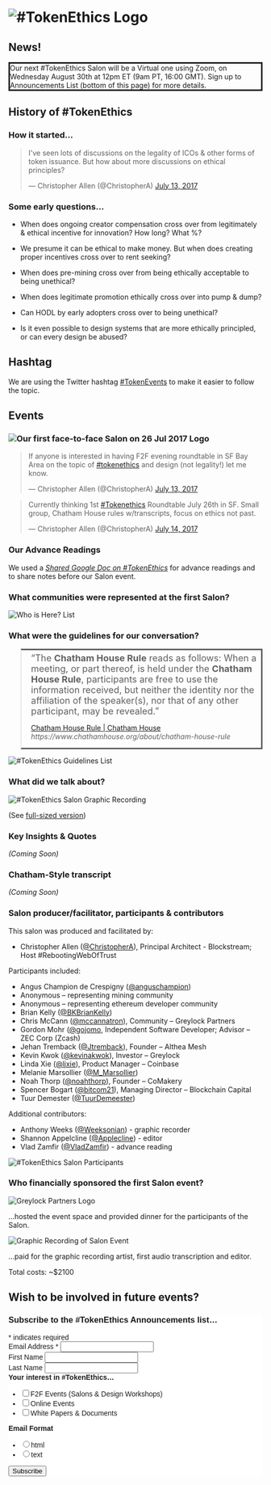 # ![#TokenEthics Logo](./images/tokenethics_logo.png)

## News!

<div style="border-style: solid; border-width: medium;">
Our next #TokenEthics Salon will be a Virtual one using Zoom, on Wednesday August 30th at 12pm ET (9am PT, 16:00 GMT). Sign up to Announcements List (bottom of this page) for more details.
</div>

## History of #TokenEthics

### How it started…

<blockquote class="twitter-tweet" data-lang="en" hide_thread="true" data-conversation="none"><p lang="en" dir="ltr">
I&#39;ve seen lots of discussions on the legality of ICOs &amp; other forms of token issuance. But how about more discussions on ethical principles?</p>&mdash; Christopher Allen (@ChristopherA) <a href="https://twitter.com/ChristopherA/status/885606036379287552">July 13, 2017</a>
</blockquote>
<script async src="//platform.twitter.com/widgets.js" charset="utf-8"></script>

### Some early questions…

* When does ongoing creator compensation cross over from legitimately &amp; ethical incentive for innovation? How long? What %?

* We presume it can be ethical to make money. But when does creating proper incentives cross over to rent seeking?

* When does pre-mining cross over from being ethically acceptable to being  unethical?

* When does legitimate promotion ethically cross over into pump &amp; dump?

* Can HODL by early adopters cross over to being unethical?

* Is it even possible to design systems that are more ethically principled, or can every design be abused?

## Hashtag

We are using the Twitter hashtag [#TokenEvents](https://twitter.com/search?q=%23TokenEthics) to make it easier to follow the topic.

## Events

### ![Our first face-to-face Salon on 26 Jul 2017 Logo](./images/tokenethics_salon_26_july_2017_logo.png)

<blockquote class="twitter-tweet" data-lang="en" hide_thread="true" data-conversation="none"><p lang="en" dir="ltr">If anyone is interested in having F2F evening roundtable in SF Bay Area on the topic of <a href="https://twitter.com/hashtag/tokenethics?src=hash">#tokenethics</a> and design (not legality!) let me know.</p>&mdash; Christopher Allen (@ChristopherA) <a href="https://twitter.com/ChristopherA/status/885646222844846080">July 13, 2017</a></blockquote>
<script async src="//platform.twitter.com/widgets.js" charset="utf-8"></script>

<blockquote class="twitter-tweet" data-lang="en" hide_thread="true" data-conversation="none"><p lang="en" dir="ltr">Currently thinking 1st <a href="https://twitter.com/hashtag/Tokenethics?src=hash">#Tokenethics</a> Roundtable July 26th in SF. Small group, Chatham House rules w/transcripts, focus on ethics not past.</p>&mdash; Christopher Allen (@ChristopherA) <a href="https://twitter.com/ChristopherA/status/885900718485381120">July 14, 2017</a></blockquote>
<script async src="//platform.twitter.com/widgets.js" charset="utf-8"></script>

### Our Advance Readings

We used a *[Shared Google Doc on #TokenEthics](https://docs.google.com/document/d/1rFwP_0LvAwo17ZI80jn_vE68NjrNxKrBSRPRuTEz678)* for advance readings and to share notes before our Salon event.

### What communities were represented at the first Salon?

![Who is Here? List](./images/tokenethics_salon_2017-07-25_who_is_here.jpg)

### What were the guidelines for our conversation?

<blockquote style="border-style: solid;"><div style="margin: 5px 5px 5px 5px;"><font size="+1">&ldquo;The <b>Chatham House Rule</b> reads as follows: When a meeting, or part thereof, is held under the <b>Chatham House Rule</b>, participants are free to use the information received, but neither the identity nor the affiliation of the speaker(s), nor that of any other participant, may be revealed.&rdquo;</font><p><a  href="https://www.chathamhouse.org/about/chatham-house-rule">Chatham House Rule | Chatham House</a><br/><span style="white-space:nowrap"><cite>https://www.chathamhouse.org/about/chatham-house-rule</cite></span></p></div></blockquote>

![#TokenEthics Guidelines List](./images/tokenethics_salon_2017-07-25_guidelines.jpg)

### What did we talk about?

![#TokenEthics Salon Graphic Recording ](./images/tokenethics_salon_2017-07-25_graphic_recording.jpg)

(See <a href="./images/tokenethics_salon_2017-07-25_graphic_recording.jpg" target="new"> full-sized version</a>)

### Key Insights & Quotes

*(Coming Soon)*

### Chatham-Style transcript

*(Coming Soon)*

### Salon producer/facilitator, participants & contributors

This salon was produced and facilitated by:
* Christopher Allen ([@ChristopherA](http://twitter.com/ChristopherA)), Principal Architect - Blockstream; Host #RebootingWebOfTrust

Participants included:
* Angus Champion de Crespigny ([@anguschampion](https://twitter.com/anguschampion))
* Anonymous – representing mining community
* Anonymous – representing ethereum developer community
* Brian Kelly ([@BKBrianKelly](https://twitter.com/BKBrianKelly))
* Chris McCann ([@mccannatron](https://twitter.com/mccannatron)), Community – Greylock Partners
* Gordon Mohr ([@gojomo](https://twitter.com/gojomo), Independent Software Developer; Advisor – ZEC Corp (Zcash)
* Jehan Tremback ([@Jtremback](https://twitter.com/Jtremback)), Founder – Althea Mesh
* Kevin Kwok ([@kevinakwok](https://twitter.com/kevinakwok)), Investor – Greylock
* Linda Xie ([@ljxie](https://twitter.com/ljxie)), Product Manager – Coinbase
* Melanie Marsollier ([@M_Marsollier](https://twitter.com/M_Marsollier))
* Noah Thorp ([@noahthorp](https://twitter.com/noahthorp)), Founder – CoMakery
* Spencer Bogart ([@bitcom21](https://twitter.com/bitcom21)), Managing Director – Blockchain Capital
* Tuur Demester ([@TuurDemeester](https://twitter.com/TuurDemeester))

Additional contributors:
* Anthony Weeks ([@Weeksonian](https://twitter.com/Weeksonian)) - graphic recorder
* Shannon Appelcline ([@Applecline](https://twitter.com/Applecline)) - editor
* Vlad Zamfir ([@VladZamfir](https://twitter.com/VladZamfir)) - advance reading

![#TokenEthics Salon Participants](./images/tokenethics_salon_2017-07-25_participants.jpg)

### Who financially sponsored the first Salon event?

![Greylock Partners Logo](./images/greylock_partners_logo.png)

…hosted the event space and provided dinner for the participants of the Salon.

![Graphic Recording of Salon Event](./images/blockstream_logo.png)

…paid for the graphic recording artist, first audio transcription and editor.

Total costs: ~$2100

## Wish to be involved in future events?

<!-- Begin MailChimp Signup Form -->
<link href="//cdn-images.mailchimp.com/embedcode/classic-10_7.css" rel="stylesheet" type="text/css">
<style type="text/css">
	#mc_embed_signup{background:#fff; clear:left; font:14px Helvetica,Arial,sans-serif; }
	/* Add your own MailChimp form style overrides in your site stylesheet or in this style block.
	   We recommend moving this block and the preceding CSS link to the HEAD of your HTML file. */
</style>
<div id="mc_embed_signup">
<form action="//TokenEthics.us16.list-manage.com/subscribe/post?u=770bd4e56d05b0c99808a4b59&amp;id=e754fd939f" method="post" id="mc-embedded-subscribe-form" name="mc-embedded-subscribe-form" class="validate" target="_blank" novalidate>
    <div id="mc_embed_signup_scroll">
    <h3>Subscribe to the #TokenEthics Announcements list…</h3>
<div class="indicates-required"><span class="asterisk">*</span> indicates required</div>
<div class="mc-field-group">
	<label for="mce-EMAIL">Email Address  <span class="asterisk">*</span>
</label>
	<input type="email" value="" name="EMAIL" class="required email" id="mce-EMAIL">
</div>
<div class="mc-field-group">
	<label for="mce-FNAME">First Name </label>
	<input type="text" value="" name="FNAME" class="" id="mce-FNAME">
</div>
<div class="mc-field-group">
	<label for="mce-LNAME">Last Name </label>
	<input type="text" value="" name="LNAME" class="" id="mce-LNAME">
</div>
<div class="mc-field-group input-group">
    <strong>Your interest in #TokenEthics… </strong>
    <ul><li><input type="checkbox" value="1" name="group[1003][1]" id="mce-group[1003]-1003-0"><label for="mce-group[1003]-1003-0">F2F Events (Salons &amp; Design Workshops)</label></li>
<li><input type="checkbox" value="2" name="group[1003][2]" id="mce-group[1003]-1003-1"><label for="mce-group[1003]-1003-1">Online Events</label></li>
<li><input type="checkbox" value="4" name="group[1003][4]" id="mce-group[1003]-1003-2"><label for="mce-group[1003]-1003-2">White Papers &amp; Documents</label></li>
</ul>
</div>
<div class="mc-field-group input-group">
    <strong>Email Format </strong>
    <ul><li><input type="radio" value="html" name="EMAILTYPE" id="mce-EMAILTYPE-0"><label for="mce-EMAILTYPE-0">html</label></li>
<li><input type="radio" value="text" name="EMAILTYPE" id="mce-EMAILTYPE-1"><label for="mce-EMAILTYPE-1">text</label></li>
</ul>
</div>
	<div id="mce-responses" class="clear">
		<div class="response" id="mce-error-response" style="display:none"></div>
		<div class="response" id="mce-success-response" style="display:none"></div>
	</div>    <!-- real people should not fill this in and expect good things - do not remove this or risk form bot signups-->
	<div style="position: absolute; left: -5000px;" aria-hidden="true"><input type="text" name="b_770bd4e56d05b0c99808a4b59_e754fd939f" tabindex="-1" value=""></div>
	<div class="clear"><input type="submit" value="Subscribe" name="subscribe" id="mc-embedded-subscribe" class="button"></div>
	</div>
</form>
</div>
<script type='text/javascript' src='//s3.amazonaws.com/downloads.mailchimp.com/js/mc-validate.js'></script><script type='text/javascript'>(function($) {window.fnames = new Array(); window.ftypes = new Array();fnames[0]='EMAIL';ftypes[0]='email';fnames[1]='FNAME';ftypes[1]='text';fnames[2]='LNAME';ftypes[2]='text';}(jQuery));var $mcj = jQuery.noConflict(true);</script>
<!--End mc_embed_signup-->
